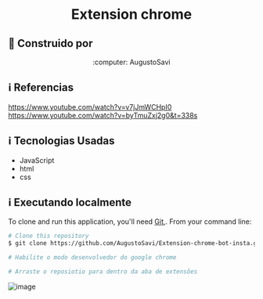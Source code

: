 <h1 align="center">
    Extension chrome 
</h1>

## :rocket: Construido por
<div align="center">
  :computer: AugustoSavi <br>
</div>

## :information_source:  Referencias 
https://www.youtube.com/watch?v=v7jJmWCHpI0 <br>
https://www.youtube.com/watch?v=byTmuZxj2g0&t=338s

## :information_source:  Tecnologias Usadas

* JavaScript
* html
* css

## :information_source: Executando localmente
To clone and run this application, you'll need [Git](https://git-scm.com),. From your command line:

```bash
# Clone this repository
$ git clone https://github.com/AugustoSavi/Extension-chrome-bot-insta.git

# Habilite o modo desenvolvedor do google chrome

# Arraste o reposiotio para dentro da aba de extensões 
```


![image](https://user-images.githubusercontent.com/32443720/88180643-0e4bb700-cc04-11ea-8299-ce6a32a42f7a.png)
